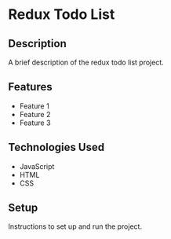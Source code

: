 # Redux Todo List

## Description

A brief description of the redux todo list project.

## Features

- Feature 1
- Feature 2
- Feature 3

## Technologies Used

- JavaScript
- HTML
- CSS

## Setup

Instructions to set up and run the project.
